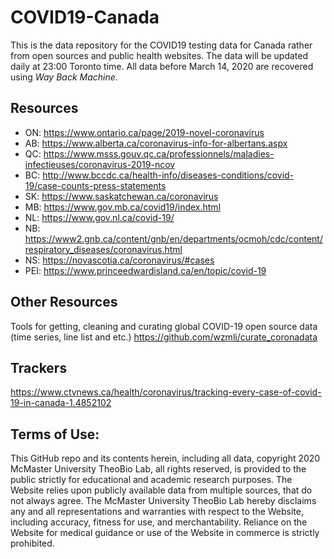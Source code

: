 # COVID19-Canada

This is the data repository for the COVID19 testing data for Canada rather from open sources and public health websites. The data will be updated daily at 23:00 Toronto time. 
All data before March 14, 2020 are recovered using _Way Back Machine_. 

## Resources

- ON: https://www.ontario.ca/page/2019-novel-coronavirus
- AB: https://www.alberta.ca/coronavirus-info-for-albertans.aspx
- QC: https://www.msss.gouv.qc.ca/professionnels/maladies-infectieuses/coronavirus-2019-ncov
- BC: http://www.bccdc.ca/health-info/diseases-conditions/covid-19/case-counts-press-statements
- SK: https://www.saskatchewan.ca/coronavirus
- MB: https://www.gov.mb.ca/covid19/index.html
- NL: https://www.gov.nl.ca/covid-19/
- NB: https://www2.gnb.ca/content/gnb/en/departments/ocmoh/cdc/content/respiratory_diseases/coronavirus.html
- NS: https://novascotia.ca/coronavirus/#cases
- PEI: https://www.princeedwardisland.ca/en/topic/covid-19

## Other Resources

Tools for getting, cleaning and curating global COVID-19 open source data (time series, line list and etc.)
https://github.com/wzmli/curate_coronadata

## Trackers

https://www.ctvnews.ca/health/coronavirus/tracking-every-case-of-covid-19-in-canada-1.4852102

## Terms of Use:

This GitHub repo and its contents herein, including all data, copyright 2020 McMaster University TheoBio Lab, all rights reserved, is provided to the public strictly for educational and academic research purposes.  The Website relies upon publicly available data from multiple sources, that do not always agree. The McMaster University TheoBio Lab hereby disclaims any and all representations and warranties with respect to the Website, including accuracy, fitness for use, and merchantability.  Reliance on the Website for medical guidance or use of the Website in commerce is strictly prohibited.
